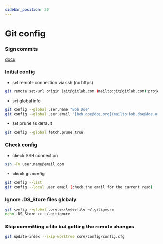 ```yaml
---
sidebar_position: 30
---
```


# Git config

### Sign commits

[docu](https://docs.github.com/en/authentication/managing-commit-signature-verification/checking-for-existing-gpg-keys)

### Initial config

- set remote connection via ssh (no https)

``` bash
git remote set-url origin [git@gitlab.com (mailto:git@gitlab.com):project/file.git
```

- set global info

``` bash
git config --global user.name "Bob Doe"
git config --global user.email "[bob.doe@doe.org](mailto:bob.doe@doe.org)" (--local for a specific repo)
```

- set prune as default

``` bash
git config --global fetch.prune true
```

### Check config

- check SSH connection

``` bash
ssh -Tv user.name@email.com
```

- check git config

``` bash
git config --list
git config --local user.email (check the email for the current repo)
```

### Ignore .DS_Store files globaly

``` bash
git config --global core.excludesfile ~/.gitignore
echo .DS_Store >> ~/.gitignore
```

### Skip committing a file but getting the remote changes

``` bash
git update-index --skip-worktree core/config/config.cfg
```
